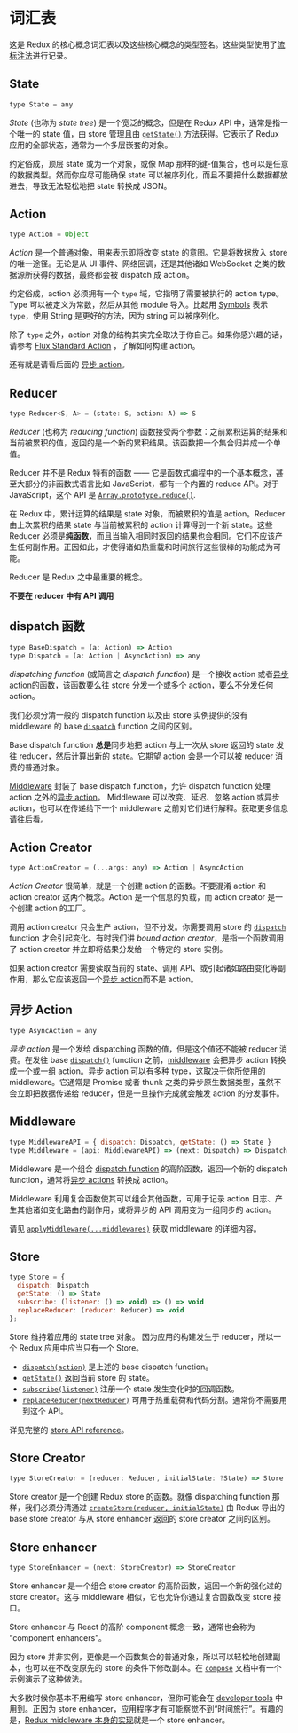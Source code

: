 # 词汇表

这是 Redux 的核心概念词汇表以及这些核心概念的类型签名。这些类型使用了[流标注法](http://flowtype.org/docs/quick-reference.html)进行记录。

## State

```js
type State = any
```

*State* (也称为 *state tree*) 是一个宽泛的概念，但是在 Redux API 中，通常是指一个唯一的 state 值，由 store 管理且由 [`getState()`](api/Store.md#getState) 方法获得。它表示了 Redux 应用的全部状态，通常为一个多层嵌套的对象。

约定俗成，顶层 state 或为一个对象，或像 Map 那样的键-值集合，也可以是任意的数据类型。然而你应尽可能确保 state 可以被序列化，而且不要把什么数据都放进去，导致无法轻松地把 state 转换成 JSON。

## Action

```js
type Action = Object
```

*Action* 是一个普通对象，用来表示即将改变 state 的意图。它是将数据放入 store 的唯一途径。无论是从 UI 事件、网络回调，还是其他诸如 WebSocket 之类的数据源所获得的数据，最终都会被 dispatch 成 action。

约定俗成，action 必须拥有一个 `type` 域，它指明了需要被执行的 action type。Type 可以被定义为常数，然后从其他 module 导入。比起用 [Symbols](https://developer.mozilla.org/en/docs/Web/JavaScript/Reference/Global_Objects/Symbol) 表示 `type`，使用 String 是更好的方法，因为 string 可以被序列化。

除了 `type` 之外，action 对象的结构其实完全取决于你自己。如果你感兴趣的话，请参考 [Flux Standard Action](https://github.com/acdlite/flux-standard-action) ，了解如何构建 action。

还有就是请看后面的 [异步 action](#async-action)。

## Reducer

```js
type Reducer<S, A> = (state: S, action: A) => S
```

*Reducer* (也称为 *reducing function*) 函数接受两个参数：之前累积运算的结果和当前被累积的值，返回的是一个新的累积结果。该函数把一个集合归并成一个单值。

Reducer 并不是 Redux 特有的函数 —— 它是函数式编程中的一个基本概念，甚至大部分的非函数式语言比如 JavaScript，都有一个内置的 reduce API。对于 JavaScript，这个 API 是 [`Array.prototype.reduce()`](https://developer.mozilla.org/en-US/docs/Web/JavaScript/Reference/Global_Objects/Array/Reduce).

在 Redux 中，累计运算的结果是 state 对象，而被累积的值是 action。Reducer 由上次累积的结果 state 与当前被累积的 action 计算得到一个新 state。这些 Reducer 必须是**纯函数**，而且当输入相同时返回的结果也会相同。它们不应该产生任何副作用。正因如此，才使得诸如热重载和时间旅行这些很棒的功能成为可能。

Reducer 是 Redux 之中最重要的概念。

**不要在 reducer 中有 API 调用**

## dispatch 函数

```js
type BaseDispatch = (a: Action) => Action
type Dispatch = (a: Action | AsyncAction) => any
```

*dispatching function* (或简言之 *dispatch function*) 是一个接收 action 或者[异步 action](#async-action)的函数，该函数要么往 store 分发一个或多个 action，要么不分发任何 action。

我们必须分清一般的 dispatch function 以及由 store 实例提供的没有 middleware 的 base [`dispatch`](api/Store.md#dispatch) function 之间的区别。

Base dispatch function **总是**同步地把 action 与上一次从 store 返回的 state 发往 reducer，然后计算出新的 state。它期望 action 会是一个可以被 reducer 消费的普通对象。

[Middleware](#middleware) 封装了 base dispatch function，允许 dispatch function 处理 action 之外的[异步 action](#async-action)。 Middleware 可以改变、延迟、忽略 action 或异步 action，也可以在传递给下一个 middleware 之前对它们进行解释。获取更多信息请往后看。

## Action Creator

```js
type ActionCreator = (...args: any) => Action | AsyncAction
```

*Action Creator* 很简单，就是一个创建 action 的函数。不要混淆 action 和 action creator 这两个概念。Action 是一个信息的负载，而 action creator 是一个创建 action 的工厂。

调用 action creator 只会生产 action，但不分发。你需要调用 store 的 [`dispatch`](api/Store.md#dispatch) function 才会引起变化。有时我们讲 *bound action creator*，是指一个函数调用了 action creator 并立即将结果分发给一个特定的 store 实例。

如果 action creator 需要读取当前的 state、调用 API、或引起诸如路由变化等副作用，那么它应该返回一个[异步 action](#async-action)而不是 action。

## 异步 Action

```js
type AsyncAction = any
```

*异步 action* 是一个发给 dispatching 函数的值，但是这个值还不能被 reducer 消费。在发往 base [`dispatch()`](api/Store.md#dispatch) function 之前，[middleware](#middleware) 会把异步 action 转换成一个或一组 action。异步 action 可以有多种 type，这取决于你所使用的 middleware。它通常是 Promise 或者 thunk 之类的异步原生数据类型，虽然不会立即把数据传递给 reducer，但是一旦操作完成就会触发 action 的分发事件。

##  Middleware 

```js
type MiddlewareAPI = { dispatch: Dispatch, getState: () => State }
type Middleware = (api: MiddlewareAPI) => (next: Dispatch) => Dispatch
```

Middleware 是一个组合 [dispatch function](#dispatching-function) 的高阶函数，返回一个新的 dispatch function，通常将[异步 actions](#async-action) 转换成 action。

Middleware 利用复合函数使其可以组合其他函数，可用于记录 action 日志、产生其他诸如变化路由的副作用，或将异步的 API 调用变为一组同步的 action。

请见 [`applyMiddleware(...middlewares)`](./api/applyMiddleware.md) 获取 middleware 的详细内容。

## Store

```js
type Store = {
  dispatch: Dispatch
  getState: () => State
  subscribe: (listener: () => void) => () => void
  replaceReducer: (reducer: Reducer) => void
};
```

Store 维持着应用的 state tree 对象。
因为应用的构建发生于 reducer，所以一个 Redux 应用中应当只有一个 Store。

- [`dispatch(action)`](api/Store.md#dispatch) 是上述的 base dispatch function。
- [`getState()`](api/Store.md#getState) 返回当前 store 的 state。
- [`subscribe(listener)`](api/Store.md#subscribe) 注册一个 state 发生变化时的回调函数。
- [`replaceReducer(nextReducer)`](api/Store.md#replaceReducer) 可用于热重载荷和代码分割。通常你不需要用到这个 API。

详见完整的 [store API reference](api/Store.md#dispatch)。

## Store Creator

```js
type StoreCreator = (reducer: Reducer, initialState: ?State) => Store
```

Store creator 是一个创建 Redux store 的函数。就像 dispatching function 那样，我们必须分清通过 [`createStore(reducer, initialState)`](api/createStore.md) 由 Redux 导出的 base store creator 与从 store enhancer 返回的 store creator 之间的区别。

## Store enhancer

```js
type StoreEnhancer = (next: StoreCreator) => StoreCreator
```

Store enhancer 是一个组合 store creator 的高阶函数，返回一个新的强化过的 store creator。这与 middleware 相似，它也允许你通过复合函数改变 store 接口。

Store enhancer 与 React 的高阶 component 概念一致，通常也会称为 “component enhancers”。

因为 store 并非实例，更像是一个函数集合的普通对象，所以可以轻松地创建副本，也可以在不改变原先的 store 的条件下修改副本。在 [`compose`](api/compose.md) 文档中有一个示例演示了这种做法。

大多数时候你基本不用编写 store enhancer，但你可能会在 [developer tools](https://github.com/gaearon/redux-devtools) 中用到。正因为 store enhancer，应用程序才有可能察觉不到“时间旅行”。有趣的是，[Redux middleware 本身的实现](api/applyMiddleware.md)就是一个 store enhancer。